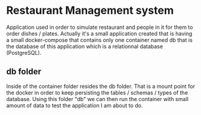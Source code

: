 # Restaurant Management system

Application used in order to simulate restaurant and people in it for them to order dishes / plates. Actually it's a small application created that is having a small docker-compose that contains only one container named db that is the database of this application which is a relationnal database (PostgreSQL).

## db folder

Inside of the container folder resides the db folder. That is a mount point for the docker in order to keep persisting the tables / schemas / types of the database. Using this folder "db" we can then run the container with small amount of data to test the application I am about to do.